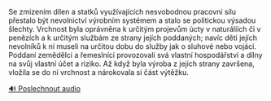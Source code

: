 
Se zmizením dílen a statků využívajících nesvobodnou pracovní sílu přestalo být nevolnictví výrobním systémem a stalo se politickou výsadou šlechty. Vrchnost byla oprávněna k určitým projevům úcty v naturáliích či v penězích a k určitým službám ze strany jejích poddaných; navíc děti jejích nevolníků k ní museli na určitou dobu do služby jak o sluhové nebo vojáci. Poddaní zemědělci a řemeslníci provozovali svá vlastní hospodářství a dílny na svůj vlastní účet a riziko. Až když byla výroba z jejich strany završena, vložila se do ní vrchnost a nárokovala si část výtěžku.

[🔊 Poslechnout audio](/data/7-paragraphs/audio/chapter_115/para_001-Se-zmizenm-dlen-a-statk-vyuvajcch-nesvobodn.mp3)
